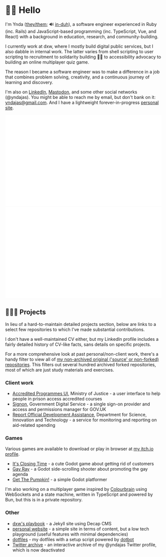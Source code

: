 # 👋🏻 Hello

I'm Ynda ([they/them](https://name.pn/ynda-jas#pronouns); 🔊 [in-duh](https://name.pn/ynda-jas#pronunciation)), a software engineer experienced in Ruby (inc. Rails) and JavaScript-based programming (inc. TypeScript, Vue, and React) with a background in education, research, and community-building.

I currently work at dxw, where I mostly build digital public services, but I also dabble in internal work. The latter varies from shell scripting to user scripting to recruitment to solidarity building ✊🏻 to accessibility advocacy to building an online multiplayer quiz game.

The reason I became a software engineer was to make a difference in a job that combines problem solving, creativity, and a continuous journey of learning and discovery.

I'm also on [LinkedIn](https://www.linkedin.com/in/yndajas), <a href="https://tech.lgbt/@YndaJas" rel="me nofollow">Mastodon</a>, and some other social networks (@yndajas). You might be able to reach me by email, but don't bank on it: [yndajas@gmail.com](mailto:yndajas@gmail.com). And I have a lightweight forever-in-progress [personal site](https://yndajas.github.io/simple-website).

![Some personal GitHub statistics](https://github.com/yndajas/github-stats/blob/master/generated/overview.svg)
![Some statistics on the languages used in open-source GitHub repositories I've contributed to](https://github.com/yndajas/github-stats/blob/master/generated/languages.svg)

## 👩🏻‍💻 Projects

In lieu of a hard-to-maintain detailed projects section, below are links to a select few repositories to which I've made substantial contributions.

I don't have a well-maintained CV either, but my LinkedIn profile includes a fairly detailed history of CV-like facts, sans details on specific projects.

For a more comprehensive look at past personal/non-client work, there's a handy filter to view all of [my non-archived original ('source' or non-forked) repositories](https://github.com/yndajas?tab=repositories&q=&type=source). This filters out several hundred archived forked repositories, most of which are just study materials and exercises.

### Client work

- [Accredited Programmes UI](https://github.com/ministryofjustice/hmpps-accredited-programmes-ui), Ministry of Justice - a user interface to help people in prison access accredited courses
- [Signon](https://github.com/alphagov/signon), Government Digital Service - a single sign-on provider and access and permissions manager for GOV.UK
- [Report Official Development Assistance](https://github.com/UKGovernmentBEIS/beis-report-official-development-assistance), Department for Science, Innovation and Technology - a service for monitoring and reporting on aid-related spending

### Games

Various games are available to download or play in browser at [my itch.io profile](https://yndajas.itch.io).

- [It's Closing Time](https://github.com/yndajas/1-bit-jam-2) - a cute Godot game about getting rid of customers
- [Gay Ray](https://github.com/yndajas/qgjam-2023) - a Godot side-scrolling shooter about promoting the gay agenda
- [Get The Pumpkin!](https://github.com/yndajas/ludum-dare-54) - a simple Godot platformer

I'm also working on a multiplayer game inspired by [Colourbrain](https://bigpotato.co.uk/products/colourbrain) using WebSockets and a state machine, written in TypeScript and powered by Bun, but this is in a private repository.

### Other

- [dxw's playbook](https://github.com/dxw/playbook) - a Jekyll site using Decap CMS
- [personal website](https://github.com/yndajas/simple-website) - a simple site in terms of content, but a low tech playground (useful features with minimal dependencies)
- [dotfiles](https://github.com/yndajas/dotfiles) - my dotfiles with a setup script powered by [dotbot](https://github.com/anishathalye/dotbot?tab=readme-ov-file#full-example)
- [Twitter archive](https://github.com/yndajas/twitter) - an interactive archive of my @yndajas Twitter profile, which is now deactivated
